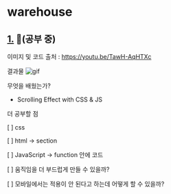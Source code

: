 # warehouse

## [1.](https://github.com/Moong0122/warehouse/tree/master/1st) 🔨(공부 중)

이미지 및 코드 출처 : https://youtu.be/TawH-AqHTXc

결과물
![gif](1st/result.gif)

무엇을 배웠는가?

- Scrolling Effect with CSS & JS

더 공부할 점

[ ] css

[ ] html -> section

[ ] JavaScript -> function 안에 코드

[ ] 움직임을 더 부드럽게 만들 수 있을까?

[ ] 모바일에서는 적용이 안 된다고 하는데 어떻게 할 수 있을까?
